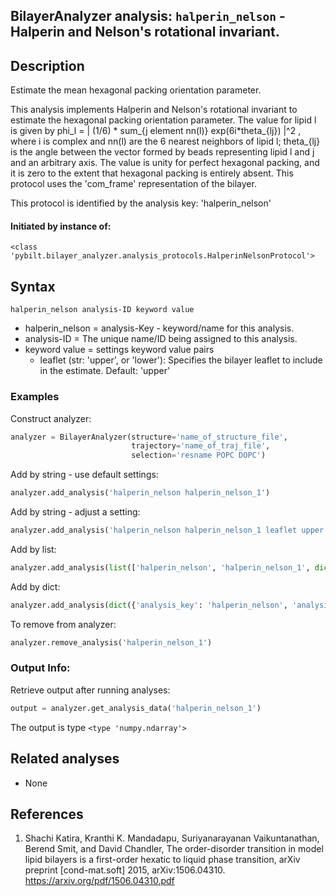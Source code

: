 ## BilayerAnalyzer analysis: ```halperin_nelson``` - Halperin and Nelson's rotational invariant.
 
## Description
 
Estimate the mean hexagonal packing orientation parameter.

This analysis implements Halperin and
Nelson's rotational invariant to estimate the hexagonal packing orientation
parameter. The value for lipid l is given by
phi_l = | (1/6) * sum_{j element nn(l)} exp(6i*theta_{lj}) |^2 ,
where i is complex and nn(l) are the 6 nearest neighbors of lipid
l; theta_{lj} is the angle between the vector formed by beads
representing lipid l and j and an arbitrary axis. The value is unity
for perfect hexagonal packing, and it is zero to the extent that
hexagonal packing is entirely absent. This protocol uses the 'com_frame'
representation of the bilayer.

This protocol is identified by the analysis key: 'halperin_nelson'


#### Initiated by instance of:
 
    <class 'pybilt.bilayer_analyzer.analysis_protocols.HalperinNelsonProtocol'>

## Syntax

```
halperin_nelson analysis-ID keyword value
```
* halperin_nelson = analysis-Key - keyword/name for this analysis.
* analysis-ID = The unique name/ID being assigned to this analysis.
* keyword value = settings keyword value pairs 
    * leaflet (str: 'upper', or 'lower'): Specifies the bilayer leaflet to include in the estimate. Default: 'upper'

### Examples
Construct analyzer:
```python
analyzer = BilayerAnalyzer(structure='name_of_structure_file',
                           trajectory='name_of_traj_file',
                           selection='resname POPC DOPC')
```
 
Add by string - use default settings:
```python
analyzer.add_analysis('halperin_nelson halperin_nelson_1') 
```
 
Add by string - adjust a setting: 
```python
analyzer.add_analysis('halperin_nelson halperin_nelson_1 leaflet upper')
```
 
Add by list:
```python
analyzer.add_analysis(list(['halperin_nelson', 'halperin_nelson_1', dict({'leaflet':'upper'})]))
```
 
Add by dict: 
```python
analyzer.add_analysis(dict({'analysis_key': 'halperin_nelson', 'analysis_id': 'halperin_nelson_1','analysis_settings':dict({'leaflet':'upper'})}))
```
 
To remove from analyzer: 
```python
analyzer.remove_analysis('halperin_nelson_1')
```
 
### Output Info:
Retrieve output after running analyses:
```python
output = analyzer.get_analysis_data('halperin_nelson_1')
```
 
The output is type ```<type 'numpy.ndarray'>```
 
## Related analyses
* None

## References

1. Shachi Katira, Kranthi K. Mandadapu, Suriyanarayanan
Vaikuntanathan, Berend Smit, and David Chandler, The
order-disorder transition in model lipid bilayers is a
first-order hexatic to liquid phase transition, arXiv preprint
[cond-mat.soft] 2015, arXiv:1506.04310.
https://arxiv.org/pdf/1506.04310.pdf


